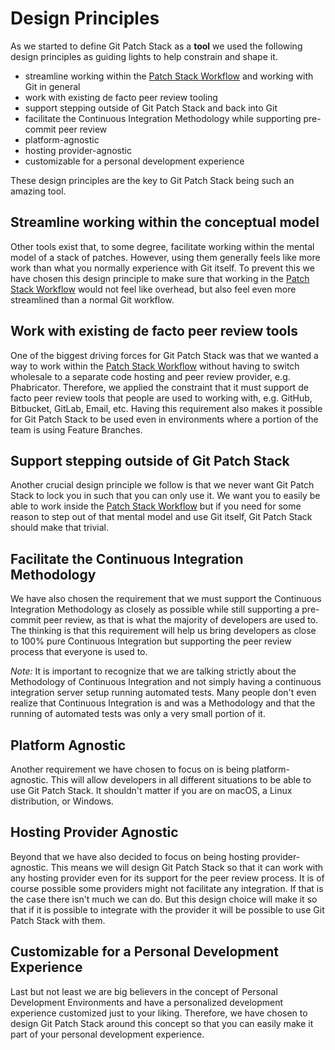 # Design Principles

As we started to define Git Patch Stack as a **tool** we used the following
design principles as guiding lights to help constrain and shape it.

- streamline working within the [Patch Stack Workflow](../patch-stack-workflow.md)
  and working with Git in general
- work with existing de facto peer review tooling
- support stepping outside of Git Patch Stack and back into Git
- facilitate the Continuous Integration Methodology while supporting pre-commit
  peer review
- platform-agnostic
- hosting provider-agnostic
- customizable for a personal development experience

These design principles are the key to Git Patch Stack being such an amazing
tool.

## Streamline working within the conceptual model

Other tools exist that, to some degree, facilitate working within the mental
model of a stack of patches. However, using them generally feels like more work
than what you normally experience with Git itself. To prevent this we have
chosen this design principle to make sure that working in the [Patch Stack
Workflow](../patch-stack-workflow.md) would not feel like overhead, but also
feel even more streamlined than a normal Git workflow.

## Work with existing de facto peer review tools

One of the biggest driving forces for Git Patch Stack was that we wanted a way
to work within the [Patch Stack Workflow](../patch-stack-workflow.md) without
having to switch wholesale to a separate code hosting and peer review provider,
e.g. Phabricator. Therefore, we applied the constraint that it must support de
facto peer review tools that people are used to working with, e.g. GitHub,
Bitbucket, GitLab, Email, etc. Having this requirement also makes it possible
for Git Patch Stack to be used even in environments where a portion of the team
is using Feature Branches.

## Support stepping outside of Git Patch Stack

Another crucial design principle we follow is that we never want Git Patch
Stack to lock you in such that you can only use it. We want you to easily be
able to work inside the [Patch Stack Workflow](../patch-stack-workflow.md) but
if you need for some reason to step out of that mental model and use Git
itself, Git Patch Stack should make that trivial.

## Facilitate the Continuous Integration Methodology

We have also chosen the requirement that we must support the Continuous
Integration Methodology as closely as possible while still supporting a
pre-commit peer review, as that is what the majority of developers are used to.
The thinking is that this requirement will help us bring developers as close to
100% pure Continuous Integration but supporting the peer review process that
everyone is used to.

*Note:* It is important to recognize that we are talking strictly about the
Methodology of Continuous Integration and not simply having a continuous
integration server setup running automated tests. Many people don't even
realize that Continuous Integration is and was a Methodology and that the
running of automated tests was only a very small portion of it.

## Platform Agnostic

Another requirement we have chosen to focus on is being platform-agnostic. This
will allow developers in all different situations to be able to use Git Patch
Stack. It shouldn't matter if you are on macOS, a Linux distribution, or
Windows.

## Hosting Provider Agnostic

Beyond that we have also decided to focus on being hosting provider-agnostic.
This means we will design Git Patch Stack so that it can work with any hosting
provider even for its support for the peer review process. It is of course
possible some providers might not facilitate any integration. If that is the
case there isn't much we can do. But this design choice will make it so that if
it is possible to integrate with the provider it will be possible to use Git
Patch Stack with them.

## Customizable for a Personal Development Experience

Last but not least we are big believers in the concept of Personal Development
Environments and have a personalized development experience customized just to
your liking. Therefore, we have chosen to design Git Patch Stack around this
concept so that you can easily make it part of your personal development
experience.
